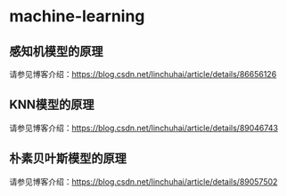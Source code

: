 # machine-learning

## 感知机模型的原理
请参见博客介绍：https://blog.csdn.net/linchuhai/article/details/86656126

## KNN模型的原理
请参见博客介绍：https://blog.csdn.net/linchuhai/article/details/89046743

## 朴素贝叶斯模型的原理
请参见博客介绍：https://blog.csdn.net/linchuhai/article/details/89057502